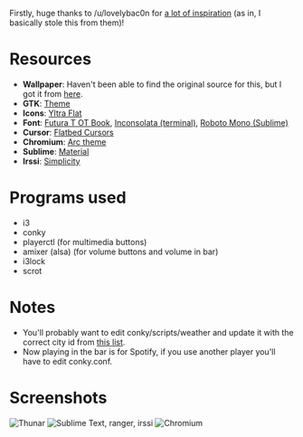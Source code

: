 Firstly, huge thanks to /u/lovelybac0n for [a lot of inspiration](https://www.reddit.com/r/unixporn/comments/3mtqv0/i3_finally_it_all_comes_together/) (as in, I basically stole this from them)!

# Resources
+ **Wallpaper**: Haven't been able to find the original source for this, but I got it from [here](https://imgur.com/a/aGWwf).
+ **GTK**: [Theme](https://github.com/horst3180/arc-theme)
+ **Icons**: [Yltra Flat](https://github.com/erikdubois/yltra-flat-icon-theme/)
+ **Font**: [Futura T OT Book](https://www.myfonts.com/fonts/urw/futura/t-book/), [Inconsolata (terminal)](http://levien.com/type/myfonts/inconsolata.html), [Roboto Mono (Sublime)](https://www.google.com/fonts/specimen/Roboto+Mono)
+ **Cursor**: [Flatbed Cursors](http://limitland.de/flatbedcursors)
+ **Chromium**: [Arc theme](https://github.com/horst3180/arc-theme/tree/master/extra/Chrome)
+ **Sublime**: [Material](https://github.com/equinusocio/material-theme)
+ **Irssi**: [Simplicity](https://irssi-import.github.io/themes/simplicity.theme)

# Programs used
+ i3
+ conky
+ playerctl (for multimedia buttons)
+ amixer (alsa) (for volume buttons and volume in bar)
+ i3lock
+ scrot

# Notes
+ You'll probably want to edit conky/scripts/weather and update it with the correct city id from [this list](http://openweathermap.org/help/city_list.txt).
+ Now playing in the bar is for Spotify, if you use another player you'll have to edit conky.conf.

# Screenshots
![Thunar](http://i.imgur.com/Hbuepwv.png)
![Sublime Text, ranger, irssi](http://i.imgur.com/PxrjBP0.png)
![Chromium](http://i.imgur.com/EOdk0Zp.png)
